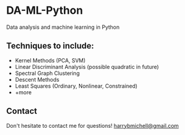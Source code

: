 # DA-ML-Python
Data analysis and machine learning in Python

## Techniques to include:
- Kernel Methods (PCA, SVM)
- Linear Discriminant Analysis (possible quadratic in future)
- Spectral Graph Clustering
- Descent Methods
- Least Squares (Ordinary, Nonlinear, Constrained)
- +more

## Contact
Don't hesitate to contact me for questions!
harrybmichell@gmail.com

